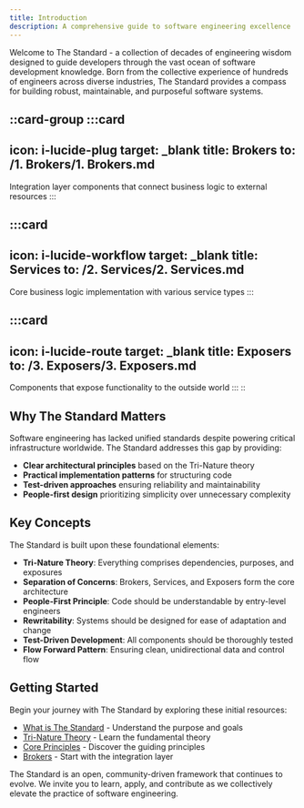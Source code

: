 ```yaml
---
title: Introduction
description: A comprehensive guide to software engineering excellence
---
```


Welcome to The Standard - a collection of decades of engineering wisdom designed to guide developers through the vast ocean of software development knowledge. Born from the collective experience of hundreds of engineers across diverse industries, The Standard provides a compass for building robust, maintainable, and purposeful software systems.

::card-group
  :::card
  ---
  icon: i-lucide-plug
  target: _blank
  title: Brokers
  to: /1. Brokers/1. Brokers.md
  ---
  Integration layer components that connect business logic to external resources
  :::

  :::card
  ---
  icon: i-lucide-workflow
  target: _blank
  title: Services
  to: /2. Services/2. Services.md
  ---
  Core business logic implementation with various service types
  :::

  :::card
  ---
  icon: i-lucide-route
  target: _blank
  title: Exposers
  to: /3. Exposers/3. Exposers.md
  ---
  Components that expose functionality to the outside world
  :::
::

## Why The Standard Matters

Software engineering has lacked unified standards despite powering critical infrastructure worldwide. The Standard addresses this gap by providing:

- **Clear architectural principles** based on the Tri-Nature theory
- **Practical implementation patterns** for structuring code
- **Test-driven approaches** ensuring reliability and maintainability
- **People-first design** prioritizing simplicity over unnecessary complexity

## Key Concepts

The Standard is built upon these foundational elements:

- **Tri-Nature Theory**: Everything comprises dependencies, purposes, and exposures
- **Separation of Concerns**: Brokers, Services, and Exposers form the core architecture
- **People-First Principle**: Code should be understandable by entry-level engineers
- **Rewritability**: Systems should be designed for ease of adaptation and change
- **Test-Driven Development**: All components should be thoroughly tested
- **Flow Forward Pattern**: Ensuring clean, unidirectional data and control flow

## Getting Started

Begin your journey with The Standard by exploring these initial resources:

- [What is The Standard](/introduction/1.what-is-the-standard) - Understand the purpose and goals
- [Tri-Nature Theory](/introduction/2.tri-nature-theory) - Learn the fundamental theory
- [Core Principles](/introduction/3.core-principles) - Discover the guiding principles
- [Brokers](/brokers/1.index) - Start with the integration layer

The Standard is an open, community-driven framework that continues to evolve. We invite you to learn, apply, and contribute as we collectively elevate the practice of software engineering.